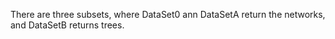 There are three subsets, where DataSet0 ann DataSetA return the networks, and DataSetB returns trees.

